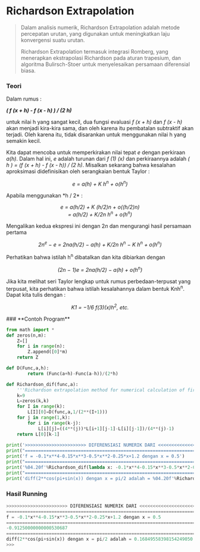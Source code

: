 # **Richardson Extrapolation**

> Dalam analisis numerik, Richardson Extrapolation adalah metode percepatan urutan, yang digunakan untuk meningkatkan laju konvergensi suatu urutan. 
>
> Richardson Extrapolation termasuk integrasi Romberg, yang menerapkan ekstrapolasi Richardson pada aturan trapesium, dan algoritma Bulirsch-Stoer untuk menyelesaikan persamaan diferensial biasa.



### **Teori**

Dalam rumus :

***( f (x + h) - f (x - h) ) / (2 h)***

untuk nilai h yang sangat kecil, dua fungsi evaluasi *f (x + h)* dan *f (x - h)* akan menjadi kira-kira sama, dan oleh karena itu pembatalan subtraktif akan terjadi. Oleh karena itu, tidak disarankan untuk menggunakan nilai h yang semakin kecil.

Kita dapat mencoba untuk memperkirakan nilai tepat *e* dengan perkiraan *a(h)*. Dalam hal ini, *e* adalah turunan dari *f (1) (x)* dan perkiraannya adalah *( h ) = (f (x + h) - f (x - h)) / (2 h)*. Misalkan sekarang bahwa kesalahan aproksimasi didefinisikan oleh serangkaian bentuk Taylor :

<p align = "center"><i>e = a(h) + K h<sup>n</sup> + o(h<sup>n</sup>)</i></p>
Apabila menggunakan *h / 2* :

<p align = "center"><i>e = a(h/2) + K (h/2)n + o((h/2)n)</i>
<br><i>= a(h/2) + K/2n h<sup>n</sup> + o(h<sup>n</sup>)</i></p>

Mengalikan kedua ekspresi ini dengan 2*n* dan mengurangi hasil persamaan pertama

<p align = "center"><i>2n<sup>e</sup> − e = 2na(h/2) − a(h) + K/2n h<sup>n</sup> − K h<sup>n</sup> + o(h<sup>n</sup>)</i></p>
Perhatikan bahwa istilah h<sup>n</sup> dibatalkan dan kita dibiarkan dengan

<p align = "center"><i>(2n − 1)e = 2na(h/2) − a(h) + o(h<sup>n</sup>)</i></p>
Jika kita melihat seri Taylor lengkap untuk rumus perbedaan-terpusat yang terpusat, kita perhatikan bahwa istilah kesalahannya dalam bentuk Knh<sup>n</sup>. Dapat kita tulis dengan :

<p align = center><i>K1 = −1/6 f(3)(x)h<sup>2</sup>, etc.</i></p>
### **Contoh Program**

```python
from math import *
def zeros(n,m):
    Z=[]
    for i in range(n):
        Z.append([0]*m)
    return Z

def D(Func,a,h):
        return (Func(a+h)-Func(a-h))/(2*h)

def Richardson_dif(func,a): 
    '''Richardson extrapolation method for numerical calculation of first derivative '''
    k=9 
    L=zeros(k,k)
    for I in range(k):
        L[I][0]=D(func,a,1/(2**(I+1)))
    for j in range(1,k):
        for i in range(k-j):
            L[i][j]=((4**(j))*L[i+1][j-1]-L[i][j-1])/(4**(j)-1)
    return L[0][k-1]
    
print('>>>>>>>>>>>>>>>>>>>>>>> DIFERENSIASI NUMERIK DARI <<<<<<<<<<<<<<<<<<<<<')
print("=======================================================================")
print('f = -0.1*x**4-0.15*x**3-0.5*x**2-0.25*x+1.2 dengan x = 0.5')
print("=======================================================================")
print('%04.20f'%Richardson_dif(lambda x: -0.1*x**4-0.15*x**3-0.5*x**2-0.25*x+1.2 ,0.5))
print("=======================================================================")
print('diff(2**cos(pi+sin(x)) dengan x = pi/2 adalah = %04.20f'%Richardson_dif(lambda x: 2**cos(pi+sin(x)),pi/3))


```

### **Hasil Running**

```python
>>>>>>>>>>>>>>>>>>>>>>> DIFERENSIASI NUMERIK DARI <<<<<<<<<<<<<<<<<<<<<
=======================================================================
f = -0.1*x**4-0.15*x**3-0.5*x**2-0.25*x+1.2 dengan x = 0.5
=======================================================================
-0.91250000000000530687
=======================================================================
diff(2**cos(pi+sin(x)) dengan x = pi/2 adalah = 0.16849558398154249050
>>> 
```

